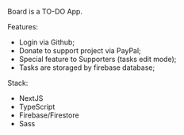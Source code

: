Board is a TO-DO App.

Features:
- Login via Github;
- Donate to support project via PayPal;
- Special feature to Supporters (tasks edit mode);
- Tasks are storaged by firebase database;


Stack:
- NextJS
- TypeScript
- Firebase/Firestore
- Sass

